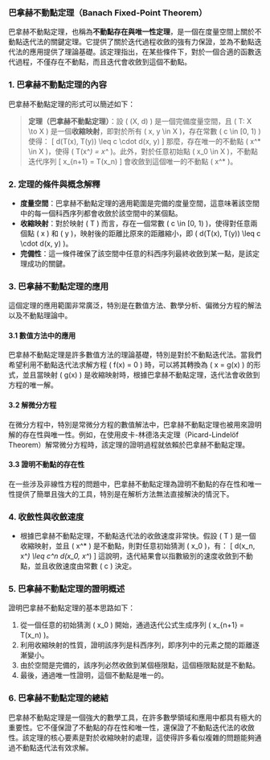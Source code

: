 ### 巴拿赫不動點定理（Banach Fixed-Point Theorem）

巴拿赫不動點定理，也稱為**不動點存在與唯一性定理**，是一個在度量空間上關於不動點迭代法的關鍵定理。它提供了關於迭代過程收斂的強有力保證，並為不動點迭代法的應用提供了理論基礎。該定理指出，在某些條件下，對於一個合適的函數迭代過程，不僅存在不動點，而且迭代會收斂到這個不動點。

### 1. **巴拿赫不動點定理的內容**
巴拿赫不動點定理的形式可以簡述如下：

> **定理（巴拿赫不動點定理）**：設 \( (X, d) \) 是一個完備度量空間，且 \( T: X \to X \) 是一個**收縮映射**，即對於所有 \( x, y \in X \)，存在常數 \( c \in [0, 1) \) 使得：
\[
d(T(x), T(y)) \leq c \cdot d(x, y)
\]
那麼，存在唯一的不動點 \( x^* \in X \)，使得 \( T(x^*) = x^* \)。此外，對於任意初始點 \( x_0 \in X \)，不動點迭代序列
\[
x_{n+1} = T(x_n)
\]
會收斂到這個唯一的不動點 \( x^* \)。

### 2. **定理的條件與概念解釋**
- **度量空間**：巴拿赫不動點定理的適用範圍是完備的度量空間，這意味著該空間中的每一個科西序列都會收斂於該空間中的某個點。
- **收縮映射**：對於映射 \( T \) 而言，存在一個常數 \( c \in [0, 1) \)，使得對任意兩個點 \( x \) 和 \( y \)，映射後的距離比原來的距離縮小，即 \( d(T(x), T(y)) \leq c \cdot d(x, y) \)。
- **完備性**：這一條件確保了該空間中任意的科西序列最終收斂到某一點，是該定理成功的關鍵。

### 3. **巴拿赫不動點定理的應用**
這個定理的應用範圍非常廣泛，特別是在數值方法、數學分析、偏微分方程的解法以及不動點理論中。

#### 3.1 **數值方法中的應用**
巴拿赫不動點定理是許多數值方法的理論基礎，特別是對於不動點迭代法。當我們希望利用不動點迭代法求解方程 \( f(x) = 0 \) 時，可以將其轉換為 \( x = g(x) \) 的形式，並且當映射 \( g(x) \) 是收縮映射時，根據巴拿赫不動點定理，迭代法會收斂到方程的唯一解。

#### 3.2 **解微分方程**
在微分方程中，特別是常微分方程的數值解法中，巴拿赫不動點定理也被用來證明解的存在性與唯一性。例如，在使用皮卡-林德洛夫定理（Picard-Lindelöf Theorem）解常微分方程時，該定理的證明過程就依賴於巴拿赫不動點定理。

#### 3.3 **證明不動點的存在性**
在一些涉及非線性方程的問題中，巴拿赫不動點定理為證明不動點的存在性和唯一性提供了簡單且強大的工具，特別是在解析方法無法直接解決的情況下。

### 4. **收斂性與收斂速度**
- 根據巴拿赫不動點定理，不動點迭代法的收斂速度非常快。假設 \( T \) 是一個收縮映射，並且 \( x^* \) 是不動點，則對任意初始猜測 \( x_0 \)，有：
\[
d(x_n, x^*) \leq c^n d(x_0, x^*)
\]
這說明，迭代結果會以指數級別的速度收斂到不動點，並且收斂速度由常數 \( c \) 決定。

### 5. **巴拿赫不動點定理的證明概述**
證明巴拿赫不動點定理的基本思路如下：
1. 從一個任意的初始猜測 \( x_0 \) 開始，通過迭代公式生成序列 \( x_{n+1} = T(x_n) \)。
2. 利用收縮映射的性質，證明該序列是科西序列，即序列中的元素之間的距離逐漸變小。
3. 由於空間是完備的，該序列必然收斂到某個極限點，這個極限點就是不動點。
4. 最後，通過唯一性證明，這個不動點是唯一的。

### 6. **巴拿赫不動點定理的總結**
巴拿赫不動點定理是一個強大的數學工具，在許多數學領域和應用中都具有極大的重要性。它不僅保證了不動點的存在性和唯一性，還保證了不動點迭代法的收斂性。該定理的核心要素是對於收縮映射的處理，這使得許多看似複雜的問題能夠通過不動點迭代法有效求解。